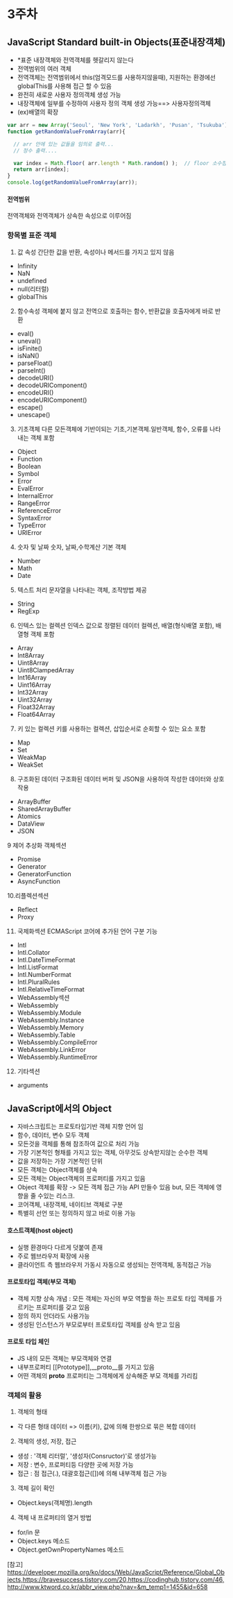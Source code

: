 # 3주차
##  JavaScript Standard built-in Objects(표준내장객체)
- *표준 내장객체와 전역객체를 헷갈리지 않는다
- 전역범위의 여러 객체 
- 전역객체는 전역범위에서  this(엄격모드를 사용하지않을때), 지원하는 환경에선 globalThis를 사용해 접근 할 수 있음
- 완전히 새로운 사용자 정의객체 생성 가능
- 내장객체에 일부를 수정하여 사용자 정의 객체 생성 가능==> 사용자정의객체 
- (ex)배열의 확장
```js
var arr = new Array('Seoul', 'New York', 'Ladarkh', 'Pusan', 'Tsukuba');
function getRandomValueFromArray(arr){

  // arr 안에 있는 값들을 임의로 출력...
  // 정수 출력....

  var index = Math.floor( arr.length * Math.random() );  // floor 소수점 숫자를 제거..
  return arr[index];
}
console.log(getRandomValueFromArray(arr));
```
#### 전역범위
전역객체와 전역객체가 상속한 속성으로 이루어짐

### 항목별 표준 객체
1. 값 속성
간단한 값을 반환, 속성이나 메서드를 가지고 있지 않음
- Infinity
- NaN
- undefined
- null(리터럴)
- globalThis

2. 함수속성
객체에 붙지 않고 전역으로 호출하는 함수, 반환값을 호출자에게 바로 반환
- eval()
- uneval()
- isFinite()
- isNaN()
- parseFloat()
- parseInt()
- decodeURI()
- decodeURIComponent()
- encodeURI()
- encodeURIComponent()
- escape() 
- unescape() 

3. 기초객체
다른 모든객체에 기반이되는 기초,기본객체.일반객체, 함수, 오류를 나타내는 객체 포함
- Object
- Function
- Boolean
- Symbol
- Error
- EvalError
- InternalError
- RangeError
- ReferenceError
- SyntaxError
- TypeError
- URIError

4. 숫자 및 날짜
숫자, 날짜,수학계산 기본 객체
- Number
- Math
- Date

5. 텍스트 처리
문자열을 나타내는 객체, 조작방법 제공
- String
- RegExp

6. 인텍스 있는 컬렉션
인덱스 값으로 정렬된 데이터 컬렉션, 배열(형식배열 포함), 배열형 객체 포함
- Array
- Int8Array
- Uint8Array
- Uint8ClampedArray
- Int16Array
- Uint16Array
- Int32Array
- Uint32Array
- Float32Array
- Float64Array

7. 키 있는 컬렉션
키를 사용하는 컬렉션, 삽입순서로 순회할 수 있는 요소 포함
- Map
- Set
- WeakMap
- WeakSet

8. 구조화된 데이터
구조화된 데이터 버퍼 및 JSON을 사용하여 작성한 데이터와 상호작용
- ArrayBuffer
- SharedArrayBuffer 
- Atomics 
- DataView
- JSON

9 제어 추상화 객체섹션
- Promise
- Generator
- GeneratorFunction
- AsyncFunction 

10.리플렉션섹션
- Reflect
- Proxy

11. 국제화섹션
ECMAScript 코어에 추가된 언어 구분 기능
- Intl
- Intl.Collator
- Intl.DateTimeFormat
- Intl.ListFormat
- Intl.NumberFormat
- Intl.PluralRules
- Intl.RelativeTimeFormat
- WebAssembly섹션
- WebAssembly
- WebAssembly.Module
- WebAssembly.Instance
- WebAssembly.Memory
- WebAssembly.Table
- WebAssembly.CompileError
- WebAssembly.LinkError
- WebAssembly.RuntimeError

12. 기타섹션
- arguments


## JavaScript에서의 Object
- 자바스크립트는 프로토타입기반 객체 지향 언어 임
- 함수, 데이터, 변수 모두 객체
- 모든것을 객체를 통해 참조하여 값으로 처리 가능
- 가장 기본적인 형채를 가지고 있는 객체, 아무것도 상속받지않는 순수한 객체
- 값을 저장하는 가장 기본적인 단위
- 모든 객체는 Object객체를 상속
- 모든 객체는 Object객체의 프로퍼티를 가지고 있음
- Object 객체를 확장 -> 모든 객체 접근 가능 API 만들수 있음 but, 모든 객체에 영향을 줄 수있는 리스크.
- 코어객체, 내장객체, 네이티브 객체로 구분
- 특별히 선언 또는 정의하지 않고 바로 이용 가능

#### 호스트객체(host object)
- 실행 환경마다 다르게 덧붙여 존재
- 주로 웹브라우저 확장에 사용
- 클라이언트 측 웹브라우저 가동시 자동으로 생성되는 전역객체, 동적접근 가능

#### 프로토타입 객체(부모 객체)
- 객체 지향 상속 개념 : 모든 객체는 자신의 부모 역할을 하는 프로토 타입 객체를 가르키는 프로퍼티를 갖고 있음
- 정의 하지 안더라도 사용가능
- 생성된 인스턴스가 부모로부터 프로토타입 객체를 상속 받고 있음

#### 프로토 타입 체인
- JS 내의 모든 객체는 부모객체와 연결
- 내부프로퍼티 [[Prototype]],__proto__를 가지고 있음
- 어떤 객체의 __proto__ 프로퍼티는 그객체에게 상속해준 부모 객체를 가리킴

### 객체의 활용 
1. 객체의 형태
- 각 다른 형태 데이터 => 이름(키), 값에 의해 한쌍으로 묶은 복합 데이터
2. 객체의 생성, 저장, 접근
- 생성 : '객체 리터럴', '생성자(Consructor)'로 생성가능
- 저장 : 변수, 프로퍼티등 다양한 곳에 저장 가능
- 접근 : 점 접근(.), 대괄호접근([])에 의해 내부객체 접근 가능
3. 객체 길이 확인
- Object.keys(객체명).length
4. 객체 내 프로퍼티의 열거 방법
- for/in 문
- Object.keys 메소드
- Object.getOwnPropertyNames 메소드




[참고]
https://developer.mozilla.org/ko/docs/Web/JavaScript/Reference/Global_Objects,https://bravesuccess.tistory.com/20,https://codinghub.tistory.com/46,http://www.ktword.co.kr/abbr_view.php?nav=&m_temp1=1455&id=658